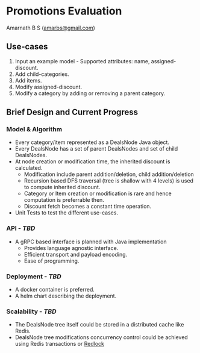 # Promotions Evaluation

Amarnath B S (<amarbs@gmail.com>)

## Use-cases

1) Input an example model - Supported attributes:  name, assigned-discount.
2) Add child-categories.
3) Add items.
4) Modify assigned-discount.
5) Modify a category by adding or removing a parent category.

## Brief Design and Current Progress

### Model & Algorithm

* Every category/item represented as a DealsNode Java object.
* Every DealsNode has a set of parent DealsNodes and set of child DealsNodes.
* At node creation or modification time, the inherited discount is calculated.
  * Modification include parent addition/deletion, child addition/deletion
  * Recursion based DFS traversal (tree is shallow with 4 levels) is used to compute inherited discount.
  * Category or Item creation or modification is rare and hence computation is preferrable then.
  * Discount fetch becomes a constant time operation.
* Unit Tests to test the different use-cases.

### API - *TBD*

* A gRPC based interface is planned with Java implementation
  * Provides language agnostic interface.
  * Efficient transport and payload encoding.
  * Ease of programming.
  
 ### Deployment - *TBD*
 * A docker container is preferred.
 * A helm chart describing the deployment.
 
 ### Scalability - *TBD*
 * The DealsNode tree itself could be stored in a distributed cache like Redis.
 * DealsNode tree modifications concurrency control could be achieved using Redis transactions or [Redlock](https://redis.io/topics/distlock)
 
